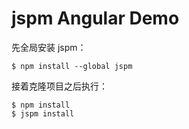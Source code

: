# jspm Angular Demo

先全局安装 jspm：

```
$ npm install --global jspm
```

接着克隆项目之后执行：

```
$ npm install
$ jspm install
```
